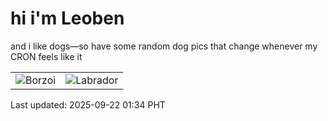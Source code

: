 # hi i'm Leoben

and i like dogs—so have some random dog pics that change whenever my CRON feels like it

|  |  |
|--------|----------|
| ![Borzoi](https://random-dog-vercel.vercel.app/api/random-borzoi?v=1758476093) | ![Labrador](https://random-dog-vercel.vercel.app/api/random-labrador?v=1758476093) |

Last updated: 2025-09-22 01:34 PHT
